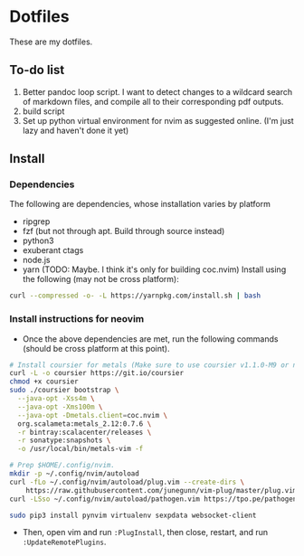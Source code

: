 # Dotfiles

These are my dotfiles.

## To-do list

1. Better pandoc loop script.  I want to detect changes to a wildcard search of markdown files, and compile all to their corresponding pdf outputs.
2. build script
3. Set up python virtual environment for nvim as suggested online. (I'm just lazy and haven't done it yet)

## Install

### Dependencies
The following are dependencies, whose installation varies by platform
* ripgrep
* fzf (but not through apt.  Build through source instead)
* python3
* exuberant ctags
* node.js
* yarn (TODO: Maybe.  I think it's only for building coc.nvim) Install using the following (may not be cross platform):
```bash
curl --compressed -o- -L https://yarnpkg.com/install.sh | bash
```

### Install instructions for neovim

* Once the above dependencies are met, run the following commands (should be cross platform at this point).
```bash
# Install coursier for metals (Make sure to use coursier v1.1.0-M9 or newer).
curl -L -o coursier https://git.io/coursier
chmod +x coursier
sudo ./coursier bootstrap \
  --java-opt -Xss4m \
  --java-opt -Xms100m \
  --java-opt -Dmetals.client=coc.nvim \
  org.scalameta:metals_2.12:0.7.6 \
  -r bintray:scalacenter/releases \
  -r sonatype:snapshots \
  -o /usr/local/bin/metals-vim -f

# Prep $HOME/.config/nvim.
mkdir -p ~/.config/nvim/autoload
curl -fLo ~/.config/nvim/autoload/plug.vim --create-dirs \
    https://raw.githubusercontent.com/junegunn/vim-plug/master/plug.vim
curl -LSso ~/.config/nvim/autoload/pathogen.vim https://tpo.pe/pathogen.vim

sudo pip3 install pynvim virtualenv sexpdata websocket-client
```
* Then, open vim and run `:PlugInstall`, then close, restart, and run `:UpdateRemotePlugins`.



